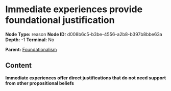# Immediate experiences provide foundational justification

**Node Type:** reason
**Node ID:** d008b6c5-b3be-4556-a2b8-b397b8bbe63a
**Depth:** -1
**Terminal:** No

**Parent:** [Foundationalism](foundationalism.md)

## Content

**Immediate experiences offer direct justifications that do not need support from other propositional beliefs**
